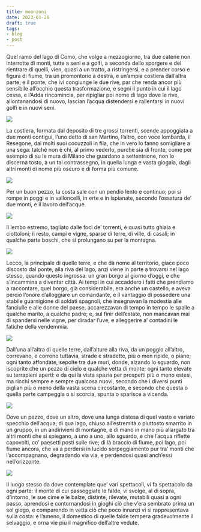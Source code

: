 ```yaml
---
title: moonzoni
date: 2023-01-26
draft: true
tags:
- blog
- post
---
```


Quel ramo del lago di Como, che volge a mezzogiorno, tra due catene non interrotte di monti, tutte a seni e a golfi, a seconda dello sporgere e del rientrare di quelli, vien, quasi a un tratto, a ristringersi, e a prender corso e figura di fiume, tra un promontorio a destra, e un’ampia costiera dall’altra parte; e il ponte, che ivi congiunge le due rive, par che renda ancor più sensibile all’occhio questa trasformazione, e segni il punto in cui il lago cessa, e l’Adda rincomincia, per ripigliar poi nome di lago dove le rive, allontanandosi di nuovo, lascian l’acqua distendersi e rallentarsi in nuovi golfi e in nuovi seni.

![](https://placekitten.com/200/300)

La costiera, formata dal deposito di tre grossi torrenti, scende appoggiata a due monti contigui, l’uno detto di san Martino, l’altro, con voce lombarda, il Resegone, dai molti suoi cocuzzoli in fila, che in vero lo fanno somigliare a una sega: talchè non è chi, al primo vederlo, purchè sia di fronte, come per esempio di su le mura di Milano che guardano a settentrione, non lo discerna tosto, a un tal contrassegno, in quella lunga e vasta giogaia, dagli altri monti di nome più oscuro e di forma più comune.

![](https://placekitten.com/600/300)

Per un buon pezzo, la costa sale con un pendio lento e continuo; poi si rompe in poggi e in valloncelli, in erte e in ispianate, secondo l’ossatura de’ due monti, e il lavoro dell’acque.

![](https://placekitten.com/240/128)

Il lembo estremo, tagliato dalle foci de’ torrenti, è quasi tutto ghiaia e ciottoloni; il resto, campi e vigne, sparse di terre, di ville, di casali; in qualche parte boschi, che si prolungano su per la montagna.

![](https://placekitten.com/480/560)

Lecco, la principale di quelle terre, e che dà nome al territorio, giace poco discosto dal ponte, alla riva del lago, anzi viene in parte a trovarsi nel lago stesso, quando questo ingrossa: un gran borgo al giorno d’oggi, e che s’incammina a diventar città.
Ai tempi in cui accaddero i fatti che prendiamo a raccontare, quel borgo, già considerabile, era anche un castello, e aveva perciò l’onore d’alloggiare un comandante, e il vantaggio di possedere una stabile guarnigione di soldati spagnoli, che insegnavan la modestia alle fanciulle e alle donne del paese, accarezzavan di tempo in tempo le spalle a qualche marito, a qualche padre; e, sul finir dell’estate, non mancavan mai di spandersi nelle vigne, per diradar l’uve, e alleggerire a’ contadini le fatiche della vendemmia.

![](https://placekitten.com/480/100)

Dall’una all’altra di quelle terre, dall’alture alla riva, da un poggio all’altro, correvano, e corrono tuttavia, strade e stradette, più o men ripide, o piane; ogni tanto affondate, sepolte tra due muri, donde, alzando lo sguardo, non iscoprite che un pezzo di cielo e qualche vetta di monte; ogni tanto elevate su terrapieni aperti: e da qui la vista spazia per prospetti più o meno estesi, ma ricchi sempre e sempre qualcosa nuovi, secondo che i diversi punti piglian più o meno della vasta scena circostante, e secondo che questa o quella parte campeggia o si scorcia, spunta o sparisce a vicenda.

![](https://placekitten.com/512/512)

Dove un pezzo, dove un altro, dove una lunga distesa di quel vasto e variato specchio dell’acqua; di qua lago, chiuso all’estremità o piuttosto smarrito in un gruppo, in un andirivieni di montagne, e di mano in mano più allargato tra altri monti che si spiegano, a uno a uno, allo sguardo, e che l’acqua riflette capovolti, co’ paesetti posti sulle rive; di là braccio di fiume, poi lago, poi fiume ancora, che va a perdersi in lucido serpeggiamento pur tra’ monti che l’accompagnano, degradando via via, e perdendosi quasi anch’essi nell’orizzonte.

![](https://placekitten.com/460/460)

Il luogo stesso da dove contemplate que’ vari spettacoli, vi fa spettacolo da ogni parte: il monte di cui passeggiate le falde, vi svolge, al di sopra, d’intorno, le sue cime e le balze, distinte, rilevate, mutabili quasi a ogni passo, aprendosi e contornandosi in gioghi ciò che v’era sembrato prima un sol giogo, e comparendo in vetta ciò che poco innanzi vi si rappresentava sulla costa: e l’ameno, il domestico di quelle falde tempera gradevolmente il selvaggio, e orna vie più il magnifico dell’altre vedute.
